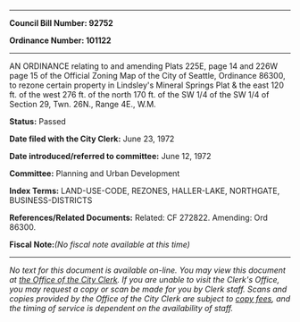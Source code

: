 

********

**Council Bill Number: 92752**
   
**Ordinance Number: 101122**
********

 AN ORDINANCE relating to and amending Plats 225E, page 14 and 226W page 15 of the Official Zoning Map of the City of Seattle, Ordinance 86300, to rezone certain property in Lindsley's Mineral Springs Plat & the east 120 ft. of the west 276 ft. of the north 170 ft. of the SW 1/4 of the SW 1/4 of Section 29, Twn. 26N., Range 4E., W.M.

**Status:** Passed
   
**Date filed with the City Clerk:** June 23, 1972
   
   
**Date introduced/referred to committee:** June 12, 1972
   
**Committee:** Planning and Urban Development
   
   
**Index Terms:** LAND-USE-CODE, REZONES, HALLER-LAKE, NORTHGATE, BUSINESS-DISTRICTS

**References/Related Documents:** Related: CF 272822. Amending: Ord 86300.

**Fiscal Note:**_(No fiscal note available at this time)_
********

_No text for this document is available on-line. You may view this document at [the Office of the City Clerk](http://www.seattle.gov/leg/clerk/contactUs.htm). If you are unable to visit the Clerk's Office, you may request a copy or scan be made for you by Clerk staff. Scans and copies provided by the Office of the City Clerk are subject to [copy fees](http://clerk.seattle.gov/~public/clerkfees.htm), and the timing of service is dependent on the availability of staff._

